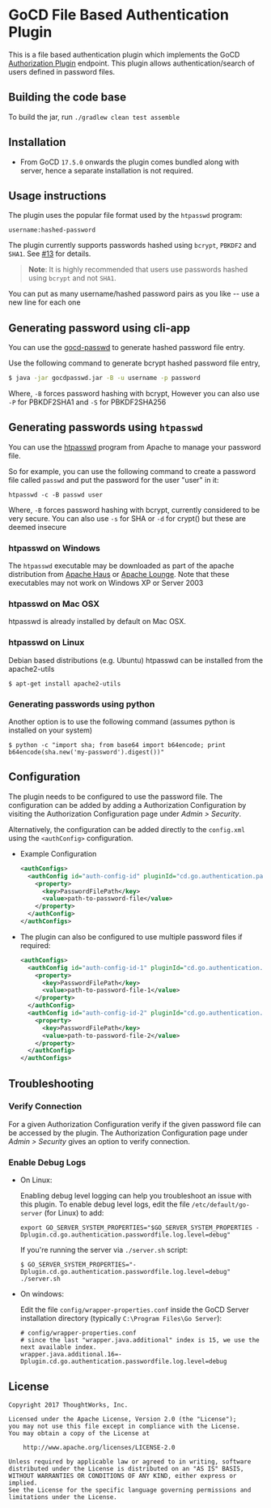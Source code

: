 # GoCD File Based Authentication Plugin

This is a file based authentication plugin which implements the GoCD [Authorization Plugin](https://plugin-api.gocd.io/current/authorization/) endpoint. This plugin allows authentication/search of users defined in password files.

## Building the code base

To build the jar, run `./gradlew clean test assemble`

## Installation

- From GoCD `17.5.0` onwards the plugin comes bundled along with server, hence a separate installation is not required.

## Usage instructions

The plugin uses the popular file format used by the `htpasswd` program:

    username:hashed-password

The plugin currently supports passwords hashed using `bcrypt`, `PBKDF2` and `SHA1`. See [#13](https://github.com/gocd/gocd-filebased-authentication-plugin/issues/13) for details.

> **Note**: It is highly recommended that users use passwords hashed using `bcrypt` and not `SHA1`.

You can put as many username/hashed password pairs as you like -- use a new line for each one

## Generating password using cli-app

You can use the [gocd-passwd](https://github.com/gocd/gocd-filebased-authentication-plugin/tree/master/gocdpasswd) to generate hashed password file entry.

Use the following command to generate bcrypt hashed password file entry,  

```bash
$ java -jar gocdpasswd.jar -B -u username -p password
```

Where, `-B` forces password hashing with bcrypt, However you can also use `-P` for PBKDF2SHA1 and `-S` for PBKDF2SHA256

## Generating passwords using `htpasswd`

You can use the [htpasswd](http://httpd.apache.org/docs/2.0/programs/htpasswd.html) program from Apache to manage your password file.

So for example, you can use the following command to create a password file called `passwd` and put the password for the user "user" in it:

```shell
htpasswd -c -B passwd user
```
Where, `-B` forces password hashing with bcrypt, currently considered to be very secure. You can also use `-s` for SHA or `-d` for crypt() but these are deemed insecure

### htpasswd on Windows

The `htpasswd` executable may be downloaded as part of the apache distribution from [Apache Haus](http://www.apachehaus.com/cgi-bin/download.plx) or [Apache Lounge](https://www.apachelounge.com/download/). Note that these executables may not work on Windows XP or Server 2003

### htpasswd on Mac OSX

htpasswd is already installed by default on Mac OSX.

### htpasswd on Linux

Debian based distributions (e.g. Ubuntu) htpasswd can be installed from the apache2-utils

```shell
$ apt-get install apache2-utils
```

### Generating passwords using python

Another option is to use the following command (assumes python is installed on your system)

```shell
$ python -c "import sha; from base64 import b64encode; print b64encode(sha.new('my-password').digest())"
```

## Configuration

The plugin needs to be configured to use the password file. The configuration can be added by adding a Authorization Configuration by visiting the Authorization Configuration page under *Admin > Security*.

Alternatively, the configuration can be added directly to the `config.xml` using the `<authConfig>` configuration.

* Example Configuration

    ```xml
    <authConfigs>
      <authConfig id="auth-config-id" pluginId="cd.go.authentication.passwordfile">
        <property>
          <key>PasswordFilePath</key>
          <value>path-to-password-file</value>
        </property>
      </authConfig>
    </authConfigs>
    ```

* The plugin can also be configured to use multiple password files if required:

    ```xml
    <authConfigs>
      <authConfig id="auth-config-id-1" pluginId="cd.go.authentication.passwordfile">
        <property>
          <key>PasswordFilePath</key>
          <value>path-to-password-file-1</value>
        </property>
      </authConfig>
      <authConfig id="auth-config-id-2" pluginId="cd.go.authentication.passwordfile">
        <property>
          <key>PasswordFilePath</key>
          <value>path-to-password-file-2</value>
        </property>
      </authConfig>
    </authConfigs>
    ```

## Troubleshooting

### Verify Connection

For a given Authorization Configuration verify if the given password file can be accessed by the plugin. The Authorization Configuration page under *Admin > Security* gives an option to verify connection.

### Enable Debug Logs

* On Linux:

    Enabling debug level logging can help you troubleshoot an issue with this plugin. To enable debug level logs, edit the file `/etc/default/go-server` (for Linux) to add:

    ```shell
    export GO_SERVER_SYSTEM_PROPERTIES="$GO_SERVER_SYSTEM_PROPERTIES -Dplugin.cd.go.authentication.passwordfile.log.level=debug"
    ```

    If you're running the server via `./server.sh` script:

    ```shell
    $ GO_SERVER_SYSTEM_PROPERTIES="-Dplugin.cd.go.authentication.passwordfile.log.level=debug" ./server.sh
    ```

* On windows:

    Edit the file `config/wrapper-properties.conf` inside the GoCD Server installation directory (typically `C:\Program Files\Go Server`):

    ```
    # config/wrapper-properties.conf
    # since the last "wrapper.java.additional" index is 15, we use the next available index.
    wrapper.java.additional.16=-Dplugin.cd.go.authentication.passwordfile.log.level=debug
    ```

## License

```plain
Copyright 2017 ThoughtWorks, Inc.

Licensed under the Apache License, Version 2.0 (the "License");
you may not use this file except in compliance with the License.
You may obtain a copy of the License at

    http://www.apache.org/licenses/LICENSE-2.0

Unless required by applicable law or agreed to in writing, software
distributed under the License is distributed on an "AS IS" BASIS,
WITHOUT WARRANTIES OR CONDITIONS OF ANY KIND, either express or implied.
See the License for the specific language governing permissions and
limitations under the License.
```
